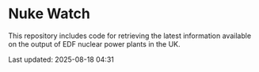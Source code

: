 # Nuke Watch

This repository includes code for retrieving the latest information available on the output of EDF nuclear power plants in the UK.

Last updated: 2025-08-18 04:31